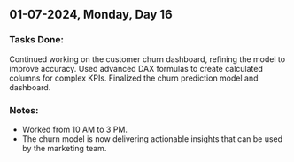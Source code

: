 ## 01-07-2024, Monday, Day 16
### Tasks Done:
Continued working on the customer churn dashboard, refining the model to improve accuracy.
Used advanced DAX formulas to create calculated columns for complex KPIs.
Finalized the churn prediction model and dashboard.

### Notes:
- Worked from 10 AM to 3 PM.
- The churn model is now delivering actionable insights that can be used by the marketing team.
    